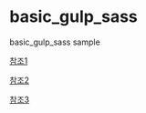 # basic_gulp_sass
basic_gulp_sass sample

[참조1](https://blog.thereis.xyz/81?category=660023)

[참조2](http://www.incodom.kr/Gulp)

[참조3](https://medium.com/notonlycss/setting-up-a-css-build-process-with-gulp-f4fca4b90148)
